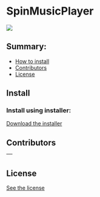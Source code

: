 # SpinMusicPlayer
<img src="https://media.discordapp.net/attachments/680446019783360606/820002651705180170/windows.gif">

## Summary:
- [How to install](#install)
- [Contributors](#contributors)
- [License](#license)

## Install
### Install using installer:

[Download the installer](https://github.com/emanuelfranklyn/SpinMusicPlayerDesktop/releases/download/latest/Spin-Music-Player-Setup.exe)

## Contributors

| [<img src="" witdh="115"><br><sub></sub>](https://github.com/) |
| :---: |

## License

[See the license](https://github.com/emanuelfranklyn/SpinMusicPlayerDesktop/blob/main/LICENSE)
